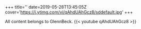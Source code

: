 +++
title=''
date=2019-05-28T13:45:05Z
cover='https://i.ytimg.com/vi/qAhdUAhGcz8/sddefault.jpg'
+++

All content belongs to GlennBeck.
{{< youtube qAhdUAhGcz8 >}}
